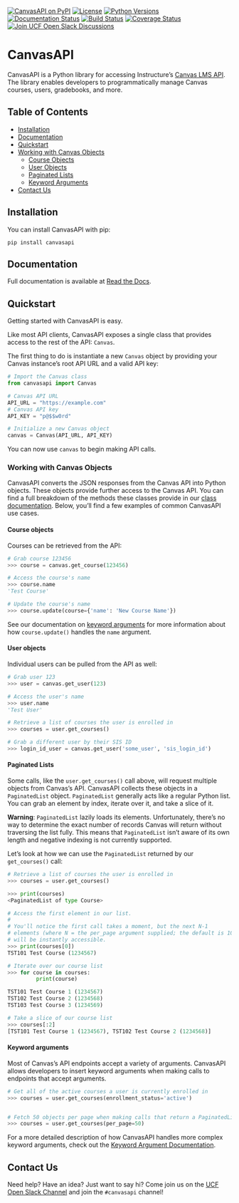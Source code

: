 [![CanvasAPI on PyPI](https://img.shields.io/pypi/v/canvasapi.svg)](https://pypi.python.org/pypi/canvasapi)
[![License](https://img.shields.io/pypi/l/canvasapi.svg)](https://pypi.python.org/pypi/canvasapi)
[![Python Versions](https://img.shields.io/pypi/pyversions/canvasapi.svg)](https://pypi.python.org/pypi/canvasapi)
[![Documentation Status](https://readthedocs.org/projects/canvasapi/badge/?version=latest)](http://canvasapi.readthedocs.io/en/latest/?badge=latest)
[![Build Status](https://travis-ci.org/ucfopen/canvasapi.svg?branch=master)](https://travis-ci.org/ucfopen/canvasapi)
[![Coverage Status](https://coveralls.io/repos/github/ucfopen/canvasapi/badge.svg?branch=master)](https://coveralls.io/github/ucfopen/canvasapi?branch=master)
[![Join UCF Open Slack Discussions](https://ucf-open-slackin.herokuapp.com/badge.svg)](https://ucf-open-slackin.herokuapp.com/)

# CanvasAPI

CanvasAPI is a Python library for accessing Instructure’s [Canvas LMS API](https://canvas.instructure.com/doc/api/index.html). The library enables developers to programmatically manage Canvas courses, users, gradebooks, and more.

## Table of Contents

* [Installation](#installation)
* [Documentation](#documentation)
* [Quickstart](#quickstart)
* [Working with Canvas Objects](#working-with-canvas-objects)
    * [Course Objects](#course-objects)
    * [User Objects](#user-objects)
    * [Paginated Lists](#paginated-lists)
    * [Keyword Arguments](#keyword-arguments)
* [Contact Us](#contact-us)

## Installation

You can install CanvasAPI with pip:

`pip install canvasapi`

## Documentation

Full documentation is available at [Read the Docs](http://canvasapi.readthedocs.io/).

## Quickstart

Getting started with CanvasAPI is easy.

Like most API clients, CanvasAPI exposes a single class that provides access to the rest of the API: `Canvas`.

The first thing to do is instantiate a new `Canvas` object by providing your Canvas instance’s root API URL and a valid API key:

```python
# Import the Canvas class
from canvasapi import Canvas

# Canvas API URL
API_URL = "https://example.com"
# Canvas API key
API_KEY = "p@$$w0rd"

# Initialize a new Canvas object
canvas = Canvas(API_URL, API_KEY)
```

You can now use `canvas` to begin making API calls.

### Working with Canvas Objects

CanvasAPI converts the JSON responses from the Canvas API into Python objects. These objects provide further access to the Canvas API. You can find a full breakdown of the methods these classes provide in our [class documentation](http://canvasapi.readthedocs.io/en/latest/class-reference.html). Below, you’ll find a few examples of common CanvasAPI use cases.

#### Course objects

Courses can be retrieved from the API:

```python
# Grab course 123456
>>> course = canvas.get_course(123456)

# Access the course's name
>>> course.name
'Test Course'

# Update the course's name
>>> course.update(course={'name': 'New Course Name'})
```

See our documentation on [keyword arguments](#keyword-arguments) for more information about how `course.update()` handles the `name` argument.

#### User objects

Individual users can be pulled from the API as well:

```python
# Grab user 123
>>> user = canvas.get_user(123)

# Access the user's name
>>> user.name
'Test User'

# Retrieve a list of courses the user is enrolled in
>>> courses = user.get_courses()

# Grab a different user by their SIS ID
>>> login_id_user = canvas.get_user('some_user', 'sis_login_id')
```

#### Paginated Lists

Some calls, like the `user.get_courses()` call above, will request multiple objects from Canvas’s API. CanvasAPI collects these objects in a `PaginatedList` object. `PaginatedList` generally acts like a regular Python list. You can grab an element by index, iterate over it, and take a slice of it.

**Warning**: `PaginatedList` lazily loads its elements. Unfortunately, there’s no way to determine the exact number of records Canvas will return without traversing the list fully. This means that `PaginatedList` isn’t aware of its own length and negative indexing is not currently supported.

Let’s look at how we can use the `PaginatedList` returned by our `get_courses()` call:

```python
# Retrieve a list of courses the user is enrolled in
>>> courses = user.get_courses()

>>> print(courses)
<PaginatedList of type Course>

# Access the first element in our list.
#
# You'll notice the first call takes a moment, but the next N-1
# elements (where N = the per_page argument supplied; the default is 10)
# will be instantly accessible.
>>> print(courses[0])
TST101 Test Course (1234567)

# Iterate over our course list
>>> for course in courses:
         print(course)

TST101 Test Course 1 (1234567)
TST102 Test Course 2 (1234568)
TST103 Test Course 3 (1234569)

# Take a slice of our course list
>>> courses[:2]
[TST101 Test Course 1 (1234567), TST102 Test Course 2 (1234568)]
```

#### Keyword arguments

Most of Canvas’s API endpoints accept a variety of arguments. CanvasAPI allows developers to insert keyword arguments when making calls to endpoints that accept arguments.

```python
# Get all of the active courses a user is currently enrolled in
>>> courses = user.get_courses(enrollment_status='active')


# Fetch 50 objects per page when making calls that return a PaginatedList
>>> courses = user.get_courses(per_page=50)
```

For a more detailed description of how CanvasAPI handles more complex keyword arguments, check out the [Keyword Argument Documentation](http://canvasapi.readthedocs.io/en/latest/keyword-args.html).

## Contact Us

Need help? Have an idea? Just want to say hi? Come join us on the [UCF Open Slack Channel](https://ucf-open-slackin.herokuapp.com) and join the `#canvasapi` channel!
